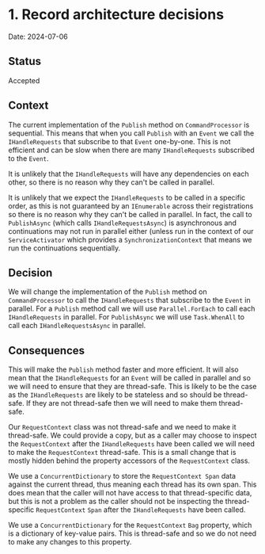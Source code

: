 # 1. Record architecture decisions

Date: 2024-07-06

## Status

Accepted

## Context

The current implementation of the `Publish` method on `CommandProcessor` is sequential. This means that when you call `Publish` with an `Event` we call the `IHandleRequests` that subscribe to that `Event` one-by-one. This is not efficient and can be slow when there are many `IHandleRequests` subscribed to the `Event`.

It is unlikely that the `IHandleRequests` will have any dependencies on each other, so there is no reason why they can't be called in parallel.

It is unlikely that we expect the `IHandleRequests` to be called in a specific order, as this is not guaranteed by an `IEnumerable` across their registrations so there is no reason why they can't be called in parallel. In fact, the call to `PublishAsync` (which calls `IHandleRequestsAsync`) is asynchronous and continuations may not run in parallel either (unless run in the context of our `ServiceActivator` which provides a `SynchronizationContext` that means we run the continuations sequentially.

## Decision

We will change the implementation of the `Publish` method on `CommandProcessor` to call the `IHandleRequests` that subscribe to the `Event` in parallel. For a `Publish` method call we will use `Parallel.ForEach` to call each `IHandleRequests` in parallel. For `PublishAsync` we will use `Task.WhenAll` to call each `IHandleRequestsAsync` in parallel.

## Consequences

This will make the `Publish` method faster and more efficient. It will also mean that the `IHandleRequests` for an `Event` will be called in parallel and so we will need to ensure that they are thread-safe. This is likely to be the case as the `IHandleRequests` are likely to be stateless and so should be thread-safe. If they are not thread-safe then we will need to make them thread-safe.

Our `RequestContext` class was not thread-safe and we need to make it thread-safe. We could provide a copy, but as a caller may choose to inspect the `RequestContext` after the `IHandleRequests` have been called we will need to make the `RequestContext` thread-safe. This is a small change that is mostly hidden behind the property accessors of the `RequestContext` class. 

We use a `ConcurrentDictionary` to store the `RequestContext Span` data against the current thread, thus meaning each thread has its own span. This does mean that the caller will not have access to that thread-specific data, but this is not a problem as the caller should not be inspecting the thread-specific `RequestContext` `Span` after the `IHandleRequests` have been called.

We use a `ConcurrentDictionary` for the `RequestContext` `Bag` property, which is a dictionary of key-value pairs. This is thread-safe and so we do not need to make any changes to this property.